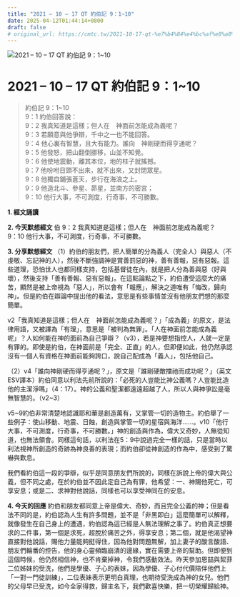 ```yaml
---
title: "2021 – 10 – 17 QT 約伯記 9：1~10"
date: 2025-04-12T01:44:14+0800
draft: false
# original_url: https://cmtc.tw/2021-10-17-qt-%e7%b4%84%e4%bc%af%e8%a8%98-9%ef%bc%9a110
---
```


![2021 – 10 – 17 QT 約伯記 9：1\~10](/images/qt.jpg   "2021 – 10 – 17 QT 約伯記 9：1\~10")

# 2021 – 10 – 17 QT 約伯記 9：1\~10

> 約伯記 9：1\~10  
> 9：1 約伯回答說：  
> 9：2 我真知道是這樣；但人在　神面前怎能成為義呢？  
> 9：3 若願意與他爭辯，千中之一也不能回答。  
> 9：4 他心裏有智慧，且大有能力。誰向　神剛硬而得亨通呢？  
> 9：5 他發怒，把山翻倒挪移，山並不知覺。  
> 9：6 他使地震動，離其本位，地的柱子就搖撼。  
> 9：7 他吩咐日頭不出來，就不出來，又封閉眾星。  
> 9：8 他獨自鋪張蒼天，步行在海浪之上。  
> 9：9 他造北斗、參星、昴星，並南方的密宮；  
> 9：10 他行大事，不可測度，行奇事，不可勝數。

**1. 經文誦讀**

**2.  今天默想經文**
伯 9：2 我真知道是這樣；但人在　神面前怎能成為義呢？  
9：10 他行大事，不可測度，行奇事，不可勝數。

**3. 分享默想經文**
（1）約伯的朋友們，把人簡單的分為義人（完全人）與惡人（不虔敬、忘記神的人），然後不斷強調神是賞善罰惡的神，善有善報，惡有惡報。這些道理，恐怕世人也都同樣支持，包括基督徒在內，就是把人分為善與惡（好與壞），然後支持「善有善報、惡有惡報」。在這點論點之下，約伯遭受這麼大的痛苦，顯然是被上帝視為「惡人」，所以會有「報應」，解決之道唯有「悔改，歸向神」。但是約伯在辯論中提出他的看法，意思是有些事情並沒有他朋友們想的那麼簡單。

v2「我真知道是這樣；但人在　神面前怎能成為義呢？」「成為義」的原文，是法律用語，又被譯為「有理」，意思是「被判為無罪」。「人在神面前怎能成為義呢」？人如何能在神的面前為自己爭辯？（v3），若是神要想指控人，人就一定是有罪的。即使是約伯，在神面前是「完全、正直」的人，但即便如此，他仍然承認沒有一個人有資格在神面前能夠誇口，說自己配成為「義人」，包括他自己。

（2）v4「誰向神剛硬而得亨通呢？」，原文是「誰剛硬敵擋祂而成功呢？」（英文ESV譯本）約伯同意以利法先前所說的：「必死的人豈能比神公義嗎？人豈能比造他的主潔淨嗎」（4：17）。神的公義和聖潔都遠遠超越了人，所以人與神爭訟是毫無智慧的。（v2\~3）

v5\~9約伯非常清楚地認識耶和華是創造萬有，又掌管一切的造物主。約伯舉了一些例子：使山移動、地震、日蝕，創造與掌管一切的星宿與海洋……。v10「他行大事，不可測度，行奇事，不可勝數。」神的創造與作為，偉大又奇妙，人無從知道，也無法領會。同樣這句話，以利法在5：9中說過完全一樣的話，只是當時以利法視神所創造的奇跡為神良善的表現；而約伯卻從神創造的作為中，感受到了驚嚇與歎息。

我們看約伯這一段的爭辯，似乎是同意朋友們所說的，同樣在訴說上帝的偉大與公義，但不同之處，在於約伯並不因此定自己為有罪，他希望：一、神賜他死亡，可享安息；或是二、求神對他說話，同樣也可以享受神同在的安息。

**4. 今天的回應**
約伯和朋友都同意上帝是偉大、奇妙，而且完全公義的神；但是看法不同的是，約伯認為人生有許多問題，並不是「非黑即白」這麼簡單可以解釋，就像發生在自己身上的遭遇，約伯認為這已經是人無法理解之事了。約伯真正想要求的二件事，第一個是求死，超脫於痛苦之外，得享安息；第二個，就是他渴望神直接對他說話，賜他力量能夠挺得住，因為他對問題無解，加上妻子的酸言酸語、朋友們輪番的控告，他的身心靈頻臨崩潰的邊緣，實在需要上帝的幫助。但即便到這個時候，他仍然相信神，也不肯棄掉神，令我們感動效法。昨天參加恩喆與絜菲二位姊妹的受洗，他們是學優、子心的表妹，因為學優、子心付代價陪伴他們上「一對一門徒訓練」，二位表妹表示更明白真理，也期待受洗成為神的女兒。他們的父母早已受洗，如今全家得救，歸主名下，我們歡喜快樂，把一切榮耀歸給神。
